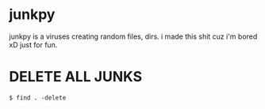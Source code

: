 # junkpy
junkpy is a viruses creating random files, dirs. i made this shit cuz i'm bored xD just for fun.


# DELETE ALL JUNKS
```$ find . -delete```
